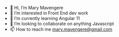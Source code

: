 - 👋 Hi, I’m Mary Mavengere
- 👀 I’m interested in Front End dev work
- 🌱 I’m currently learning Angular 11
- 💞️ I’m looking to collaborate on anything Javascript
- 📫 How to reach me mary.mavengere@gmail.com

<!---
mariamavengere/mariamavengere is a ✨ special ✨ repository because its `README.md` (this file) appears on your GitHub profile.
You can click the Preview link to take a look at your changes.
--->
